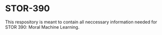# STOR-390

This respository is meant to contain all neccessary information needed for STOR 390: Moral Machine Learning.
